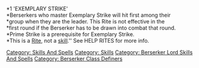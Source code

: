 *1 'EXEMPLARY STRIKE'  
*Berserkers who master Exemplary Strike will hit first among their  
*group when they are the leader. This Rite is not effective in the  
*first round if the Berserker has to be drawn into combat that round.  
*Prime Strike is a prerequisite for Exemplary Strike.  
*This is a [Rite](Rites "wikilink"), not a
[skill](:Category:_Skills "wikilink").'' See HELP RITES for more info.

[Category: Skills And Spells](Category:_Skills_And_Spells "wikilink")
[Category: Skills](Category:_Skills "wikilink") [Category: Berserker
Lord Skills And
Spells](Category:_Berserker_Lord_Skills_And_Spells "wikilink")
[Category: Berserker Class
Definers](Category:_Berserker_Class_Definers "wikilink")
